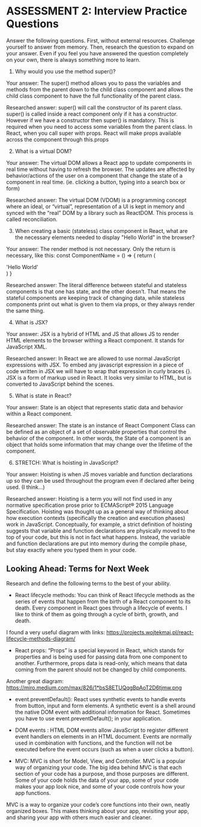# ASSESSMENT 2: Interview Practice Questions

Answer the following questions. First, without external resources. Challenge
yourself to answer from memory. Then, research the question to expand on your
answer. Even if you feel you have answered the question completely on your own,
there is always something more to learn.

1. Why would you use the method super()?

Your answer: The super() method allows you to pass the variables and methods
from the parent down to the child class component and allows the child class
component to have the full functionality of the parent class.

Researched answer: super() will call the constructor of its parent class.
super() is called inside a react component only if it has a constructor. However
if we have a constructor then super() is mandatory. This is required when you
need to access some variables from the parent class. In React, when you call
super with props. React will make props available across the component through
this.props

2. What is a virtual DOM?

Your answer: The virtual DOM allows a React app to update components in real
time without having to refresh the browser. The updates are affected by
behavior/actions of the user on a component that change the state of a component
in real time. (ie. clicking a button, typing into a search box or form)

Researched answer: The virtual DOM (VDOM) is a programming concept where an
ideal, or “virtual”, representation of a UI is kept in memory and synced with
the “real” DOM by a library such as ReactDOM. This process is called
reconciliation.

3. When creating a basic (stateless) class component in React, what are the
   necessary elements needed to display "Hello World" in the browser?

Your answer: The render method is not necessary. Only the return is necessary,
like this: const ComponentName = () => { return ( <div> 'Hello World' </div> ) }

Researched answer: The literal difference between stateful and stateless
components is that one has state, and the other doesn’t. That means the stateful
components are keeping track of changing data, while stateless components print
out what is given to them via props, or they always render the same thing.

4. What is JSX?

Your answer: JSX is a hybrid of HTML and JS that allows JS to render HTML
elements to the browser withing a React component. It stands for JavaScript XML.

Researched answer: In React we are allowed to use normal JavaScript expressions
with JSX. To embed any javascript expression in a piece of code written in JSX
we will have to wrap that expression in curly braces {}. JSX is a form of markup
used in React. It looks very similar to HTML, but is converted to JavaScript
behind the scenes.

5. What is state in React?

Your answer: State is an object that represents static data and behavior within
a React component.

Researched answer: The state is an instance of React Component Class can be
defined as an object of a set of observable properties that control the behavior
of the component. In other words, the State of a component is an object that
holds some information that may change over the lifetime of the component.

6. STRETCH: What is hoisting in JavaScript?

Your answer: Hoisting is when JS moves variable and function declarations up so
they can be used throughout the program even if declared after being used. (I
think...)

Researched answer: Hoisting is a term you will not find used in any normative
specification prose prior to ECMAScript® 2015 Language Specification. Hoisting
was thought up as a general way of thinking about how execution contexts
(specifically the creation and execution phases) work in JavaScript.
Conceptually, for example, a strict definition of hoisting suggests that
variable and function declarations are physically moved to the top of your code,
but this is not in fact what happens. Instead, the variable and function
declarations are put into memory during the compile phase, but stay exactly
where you typed them in your code.

## Looking Ahead: Terms for Next Week

Research and define the following terms to the best of your ability.

- React lifecycle methods: You can think of React lifecycle methods as the
  series of events that happen from the birth of a React component to its death.
  Every component in React goes through a lifecycle of events. I like to think
  of them as going through a cycle of birth, growth, and death.

I found a very useful diagram with links:
https://projects.wojtekmaj.pl/react-lifecycle-methods-diagram/

- React props: “Props” is a special keyword in React, which stands for
  properties and is being used for passing data from one component to another.
  Furthermore, props data is read-only, which means that data coming from the
  parent should not be changed by child components.

Another great diagram:
https://miro.medium.com/max/826/1*bsS8ETUQqgBpAoT2D6tjmw.png

- event.preventDefault(): React uses synthetic events to handle events from
  button, input and form elements. A synthetic event is a shell around the
  native DOM event with additional information for React. Sometimes you have to
  use event.preventDefault(); in your application.

- DOM events : HTML DOM events allow JavaScript to register different event
  handlers on elements in an HTML document. Events are normally used in
  combination with functions, and the function will not be executed before the
  event occurs (such as when a user clicks a button).

- MVC: MVC is short for Model, View, and Controller. MVC is a popular way of
  organizing your code. The big idea behind MVC is that each section of your
  code has a purpose, and those purposes are different. Some of your code holds
  the data of your app, some of your code makes your app look nice, and some of
  your code controls how your app functions.

MVC is a way to organize your code’s core functions into their own, neatly
organized boxes. This makes thinking about your app, revisiting your app, and
sharing your app with others much easier and cleaner.
